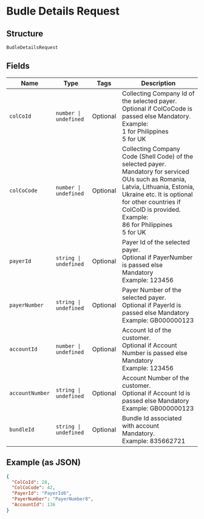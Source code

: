 
# Budle Details Request

## Structure

`BudleDetailsRequest`

## Fields

| Name | Type | Tags | Description |
|  --- | --- | --- | --- |
| `colCoId` | `number \| undefined` | Optional | Collecting Company Id  of the selected payer.<br>Optional if ColCoCode is passed else Mandatory.<br>Example:<br>1 for Philippines<br>5 for UK |
| `colCoCode` | `number \| undefined` | Optional | Collecting Company Code (Shell Code) of the selected payer.<br>Mandatory for serviced OUs such as Romania, Latvia, Lithuania, Estonia, Ukraine etc. It is optional for other countries if ColCoID is provided.<br>Example:<br>86 for Philippines<br>5 for UK |
| `payerId` | `string \| undefined` | Optional | Payer Id of the selected payer.<br>Optional if PayerNumber is passed else Mandatory<br>Example: 123456 |
| `payerNumber` | `string \| undefined` | Optional | Payer Number of the selected payer.<br>Optional if PayerId is passed else Mandatory<br>Example: GB000000123 |
| `accountId` | `number \| undefined` | Optional | Account Id of the customer.<br>Optional if Account Number is passed else Mandatory<br>Example: 123456 |
| `accountNumber` | `string \| undefined` | Optional | Account Number of the customer.<br>Optional if Account Id is passed else Mandatory<br>Example: GB000000123 |
| `bundleId` | `string \| undefined` | Optional | Bundle Id associated with account<br>Mandatory.<br>Example: 835662721 |

## Example (as JSON)

```json
{
  "ColCoId": 28,
  "ColCoCode": 42,
  "PayerId": "PayerId6",
  "PayerNumber": "PayerNumber8",
  "AccountId": 136
}
```

